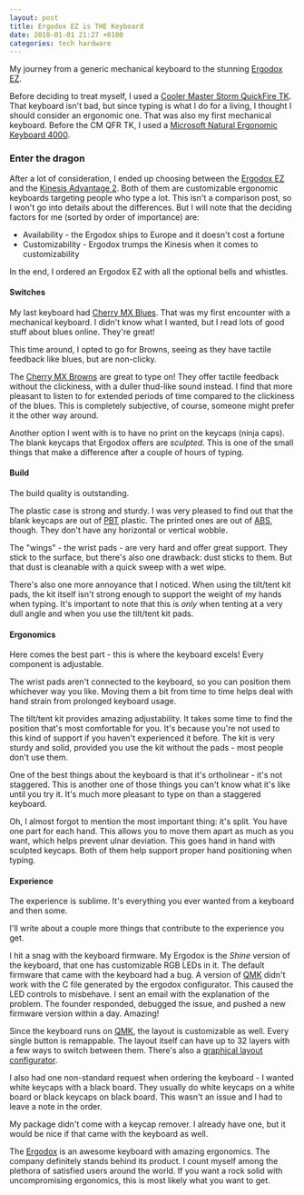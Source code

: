 ```yaml
---
layout: post
title: Ergodox EZ is THE Keyboard
date: 2018-01-01 21:27 +0100
categories: tech hardware
---
```


My journey from a generic mechanical keyboard to the stunning [Ergodox
EZ][ergodox-ez].

Before deciding to treat myself, I used a [Cooler Master Storm QuickFire
TK][cm-qfr-tk]. That keyboard isn't bad, but since typing is what I do for a
living, I thought I should consider an ergonomic one. That was also my first
mechanical keyboard. Before the CM QFR TK, I used a [Microsoft Natural
Ergonomic Keyboard 4000][ms-natural-ergo-4000].

### Enter the dragon

After a lot of consideration, I ended up choosing between the [Ergodox
EZ][ergodox-ez] and the [Kinesis Advantage 2][kinesis-advantage]. Both of them
are customizable ergonomic keyboards targeting people who type a lot. This isn't
a comparison post, so I won't go into details about the differences. But I will
note that the deciding factors for me (sorted by order of importance) are:

* Availability - the Ergodox ships to Europe and it doesn't cost a fortune 
* Customizability - Ergodox trumps the Kinesis when it comes to customizability

In the end, I ordered an Ergodox EZ with all the optional bells and whistles.

#### Switches

My last keyboard had [Cherry MX Blues][cherry-mx-blues]. That was my first
encounter with a mechanical keyboard. I didn't know what I wanted, but I read
lots of good stuff about blues online. They're great!

This time around, I opted to go for Browns, seeing as they have tactile feedback
like blues, but are non-clicky.

The [Cherry MX Browns][cherry-mx-browns] are great to type on! They offer
tactile feedback without the clickiness, with a duller thud-like sound instead.
I find that more pleasant to listen to for extended periods of time compared to
the clickiness of the blues. This is completely subjective, of course, someone
might prefer it the other way around.

Another option I went with is to have no print on the keycaps (ninja caps). The
blank keycaps that Ergodox offers are _sculpted_. This is one of the small
things that make a difference after a couple of hours of typing.

#### Build

The build quality is outstanding.

The plastic case is strong and sturdy. I was very pleased to find out that the
blank keycaps are out of [PBT][pbt] plastic. The printed ones are out of
[ABS][abs], though. They don't have any horizontal or vertical wobble.

The "wings" - the wrist pads - are very hard and offer great support. They stick
to the surface, but there's also one drawback: dust sticks to them. But that
dust is cleanable with a quick sweep with a wet wipe.

There's also one more annoyance that I noticed. When using the tilt/tent kit
pads, the kit itself isn't strong enough to support the weight of my hands when
typing. It's important to note that this is _only_ when tenting at a very dull
angle and when you use the tilt/tent kit pads.

#### Ergonomics

Here comes the best part - this is where the keyboard excels! Every component
is adjustable.

The wrist pads aren't connected to the keyboard, so you can position them
whichever way you like. Moving them a bit from time to time helps deal with hand
strain from prolonged keyboard usage.

The tilt/tent kit provides amazing adjustability. It takes some time to find the
position that's most comfortable for you. It's because you're not used to this
kind of support if you haven't experienced it before. The kit is very sturdy and
solid, provided you use the kit without the pads - most people don't use them.

One of the best things about the keyboard is that it's ortholinear - it's not
staggered. This is another one of those things you can't know what it's like
until you try it. It's much more pleasant to type on than a staggered keyboard.

Oh, I almost forgot to mention the most important thing: it's split. You have
one part for each hand. This allows you to move them apart as much as you want,
which helps prevent ulnar deviation. This goes hand in hand with sculpted
keycaps. Both of them help support proper hand positioning when typing.

#### Experience

The experience is sublime. It's everything you ever wanted from a keyboard and
then some.

I'll write about a couple more things that contribute to the experience you get.

I hit a snag with the keyboard firmware. My Ergodox is the _Shine_ version of the
keyboard, that one has customizable RGB LEDs in it. The default firmware that
came with the keyboard had a bug. A version of
[QMK](https://github.com/qmk/qmk_firmware) didn't work with the C file generated
by the ergodox configurator. This caused the LED controls to misbehave. I sent
an email with the explanation of the problem. The founder responded, debugged
the issue, and pushed a new firmware version within a day. Amazing!

Since the keyboard runs on [QMK][qmk], the layout is customizable as well. Every
single button is remappable. The layout itself can have up to 32 layers with a
few ways to switch between them. There's also a [graphical layout
configurator](http://configure.ergodox-ez.com/keyboard_layouts/new).

I also had one non-standard request when ordering the keyboard - I wanted white
keycaps with a black board. They usually do white keycaps on a white board or
black keycaps on black board. This wasn't an issue and I had to leave a note in
the order.

My package didn't come with a keycap remover. I already have one, but it would
be nice if that came with the keyboard as well.

The [Ergodox][ergodox-ez] is an awesome keyboard with amazing ergonomics. The
company definitely stands behind its product. I count myself among the plethora
of satisfied users around the world. If you want a rock solid with
uncompromising ergonomics, this is most likely what you want to get.

[ergodox-ez]: https://ergodox-ez.com/
[kinesis-advantage]: https://www.kinesis-ergo.com/shop/advantage2/
[cm-qfr-tk]: https://www.amazon.com/CM-Storm-QuickFire-TK-Mechanical/dp/B00A378L4C
[ms-natural-ergo-4000]: https://www.amazon.com/Microsoft-Natural-Ergonomic-Keyboard-4000/dp/B000A6PPOK
[cherry-mx-blues]: https://www.cherrymx.de/en/products/mx-blue.html
[cherry-mx-browns]: https://www.cherrymx.de/en/products/mx-brown.html
[pbt]: https://deskthority.net/wiki/Keycap_material#PBT
[abs]: https://deskthority.net/wiki/Keycap_material#ABS
[qmk]: https://github.com/qmk/qmk_firmware
